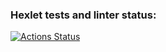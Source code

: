 ### Hexlet tests and linter status:
[![Actions Status](https://github.com/DramaLam/frontend-project-44/actions/workflows/hexlet-check.yml/badge.svg)](https://github.com/DramaLam/frontend-project-44/actions)